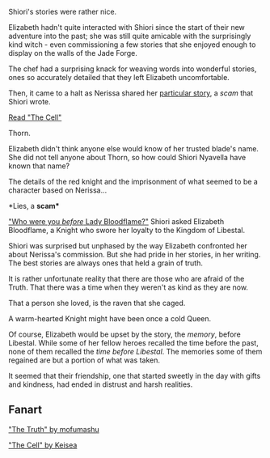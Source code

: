 <!-- title: The Archiver's Truth. The Queen-Knight's Scarlet Denial -->

Shiori's stories were rather nice.

Elizabeth hadn't quite interacted with Shiori since the start of their new adventure into the past; she was still quite amicable with the surprisingly kind witch - even commissioning a few stories that she enjoyed enough to display on the walls of the Jade Forge.

The chef had a surprising knack for weaving words into wonderful stories, ones so accurately detailed that they left Elizabeth uncomfortable.

Then, it came to a halt as Nerissa shared her [particular story](https://www.youtube.com/watch?v=uEB2dIe37oo&t=23330s), a _scam_ that Shiori wrote.

[Read "The Cell"](#text:the-cell)

Thorn.

Elizabeth didn't think anyone else would know of her trusted blade's name. She did not tell anyone about Thorn, so how could Shiori Nyavella have known that name?

The details of the red knight and the imprisonment of what seemed to be a character based on Nerissa...

\*Lies, a **scam\***

["Who were you _before_ Lady Bloodflame?"](https://www.youtube.com/live/uEB2dIe37oo?si=DuNR8JBHz0oZKwTR&t=24218) Shiori asked Elizabeth Bloodflame, a Knight who swore her loyalty to the Kingdom of Libestal.

Shiori was surprised but unphased by the way Elizabeth confronted her about Nerissa's commission. But she had pride in her stories, in her writing. The best stories are always ones that held a grain of truth.

It is rather unfortunate reality that there are those who are afraid of the Truth. That there was a time when they weren't as kind as they are now.

That a person she loved, is the raven that she caged.

A warm-hearted Knight might have been once a cold Queen.

Of course, Elizabeth would be upset by the story, the _memory_, before Libestal. While some of her fellow heroes recalled the time before the past, none of them recalled the _time before Libestal_. The memories some of them regained are but a portion of what was taken.

It seemed that their friendship, one that started sweetly in the day with gifts and kindness, had ended in distrust and harsh realities.

## Fanart

["The Truth" by mofumashu](https://x.com/mofumashu/status/1921096315812839551)

["The Cell" by Keisea](https://x.com/Keiseeaaa/status/1925918187972964430)
